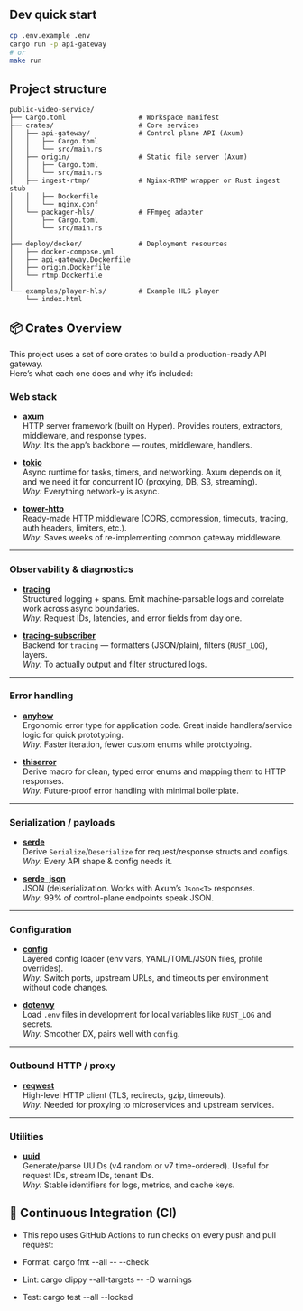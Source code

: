 ## Dev quick start
```bash
cp .env.example .env
cargo run -p api-gateway
# or
make run
```

## Project structure

```plaintext
public-video-service/
├── Cargo.toml                  # Workspace manifest
├── crates/                     # Core services
│   ├── api-gateway/            # Control plane API (Axum)
│   │   ├── Cargo.toml
│   │   └── src/main.rs
│   ├── origin/                 # Static file server (Axum)
│   │   ├── Cargo.toml
│   │   └── src/main.rs
│   ├── ingest-rtmp/            # Nginx-RTMP wrapper or Rust ingest stub
│   │   ├── Dockerfile
│   │   └── nginx.conf
│   └── packager-hls/           # FFmpeg adapter 
│       ├── Cargo.toml
│       └── src/main.rs
│
├── deploy/docker/              # Deployment resources
│   ├── docker-compose.yml
│   ├── api-gateway.Dockerfile
│   ├── origin.Dockerfile
│   └── rtmp.Dockerfile
│
└── examples/player-hls/        # Example HLS player
    └── index.html
```
## 📦 Crates Overview

This project uses a set of core crates to build a production-ready API gateway.  
Here’s what each one does and why it’s included:

### Web stack
- **[axum](https://crates.io/crates/axum)**  
  HTTP server framework (built on Hyper). Provides routers, extractors, middleware, and response types.  
  *Why:* It’s the app’s backbone — routes, middleware, handlers.

- **[tokio](https://crates.io/crates/tokio)**  
  Async runtime for tasks, timers, and networking. Axum depends on it, and we need it for concurrent IO (proxying, DB, S3, streaming).  
  *Why:* Everything network-y is async.

- **[tower-http](https://crates.io/crates/tower-http)**  
  Ready-made HTTP middleware (CORS, compression, timeouts, tracing, auth headers, limiters, etc.).  
  *Why:* Saves weeks of re-implementing common gateway middleware.

---

### Observability & diagnostics
- **[tracing](https://crates.io/crates/tracing)**  
  Structured logging + spans. Emit machine-parsable logs and correlate work across async boundaries.  
  *Why:* Request IDs, latencies, and error fields from day one.

- **[tracing-subscriber](https://crates.io/crates/tracing-subscriber)**  
  Backend for `tracing` — formatters (JSON/plain), filters (`RUST_LOG`), layers.  
  *Why:* To actually output and filter structured logs.

---

### Error handling
- **[anyhow](https://crates.io/crates/anyhow)**  
  Ergonomic error type for application code. Great inside handlers/service logic for quick prototyping.  
  *Why:* Faster iteration, fewer custom enums while prototyping.

- **[thiserror](https://crates.io/crates/thiserror)**  
  Derive macro for clean, typed error enums and mapping them to HTTP responses.  
  *Why:* Future-proof error handling with minimal boilerplate.

---

### Serialization / payloads
- **[serde](https://crates.io/crates/serde)**  
  Derive `Serialize`/`Deserialize` for request/response structs and configs.  
  *Why:* Every API shape & config needs it.

- **[serde_json](https://crates.io/crates/serde_json)**  
  JSON (de)serialization. Works with Axum’s `Json<T>` responses.  
  *Why:* 99% of control-plane endpoints speak JSON.

---

### Configuration
- **[config](https://crates.io/crates/config)**  
  Layered config loader (env vars, YAML/TOML/JSON files, profile overrides).  
  *Why:* Switch ports, upstream URLs, and timeouts per environment without code changes.

- **[dotenvy](https://crates.io/crates/dotenvy)**  
  Load `.env` files in development for local variables like `RUST_LOG` and secrets.  
  *Why:* Smoother DX, pairs well with `config`.

---

### Outbound HTTP / proxy
- **[reqwest](https://crates.io/crates/reqwest)**  
  High-level HTTP client (TLS, redirects, gzip, timeouts).  
  *Why:* Needed for proxying to microservices and upstream services.

---

### Utilities
- **[uuid](https://crates.io/crates/uuid)**  
  Generate/parse UUIDs (v4 random or v7 time-ordered). Useful for request IDs, stream IDs, tenant IDs.  
  *Why:* Stable identifiers for logs, metrics, and cache keys.

## 🚦 Continuous Integration (CI)

- This repo uses GitHub Actions to run checks on every push and pull request:

- Format: cargo fmt --all -- --check

- Lint: cargo clippy --all-targets -- -D warnings

- Test: cargo test --all --locked

